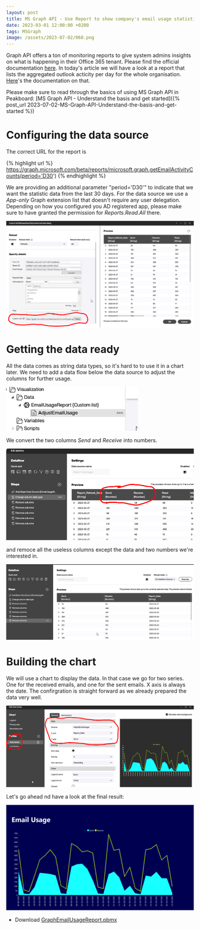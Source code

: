 ```yaml
---
layout: post
title: MS Graph API - Use Report to show company's email usage statistics
date: 2023-03-01 12:00:00 +0200
tags: MSGraph
image: /assets/2023-07-02/060.png
---
```

Graph API offers a ton of monitoring reports to give system admins insights on what is happening in their Office 365 tenant. Please find the official documentation [here](https://learn.microsoft.com/en-us/graph/api/resources/report?view=graph-rest-1.0). In today's article we will have a look at a report that lists the aggregated outlook acticity per day for the whole organisation. [Here](https://learn.microsoft.com/en-us/graph/api/reportroot-getemailactivityusercounts?view=graph-rest-1.0)'s the documentation on that. 

Please make sure to read through the basics of using MS Graph API in Peakboard: [MS Graph API - Understand the basis and get started]({% post_url 2023-07-02-MS-Graph-API-Understand-the-basis-and-get-started %})

# Configuring the data source

The correct URL for the report is 

{% highlight url %}
https://graph.microsoft.com/beta/reports/microsoft.graph.getEmailActivityCounts(period='D30')
{% endhighlight %}

We are providing an additional parameter "period='D30'" to indicate that we want the statistic data from the last 30 days.
For the data source we use a _App-only_ Graph extension list that doesn't require any user delegation. Depending on how you configured you AD registered app, please make sure to have granted the permission for _Reports.Read.All_ there.

![image](/assets/2023-07-02/010.png)

# Getting the data ready

All the data comes as string data types, so it's hard to to use it in a chart later. We need to add a data flow below the data source to adjust the columns for further usage.

![image](/assets/2023-07-02/020.png)

We convert the two columns _Send_ and _Receive_ into numbers.

![image](/assets/2023-07-02/030.png)

and remoce all the useless columns except the data and two numbers we're interested in.

![image](/assets/2023-07-02/040.png)

# Building the chart

We will use a chart to display the data. In that case we go for two series. One for the received emails, and one for the sent emails. X axis is always the date.
The confirgration is straight forward as we already prepared the data very well. 

![image](/assets/2023-07-02/050.png)

Let's go ahead nd have a look at the final result:

![image](/assets/2023-07-02/060.png)

* Download [GraphEmailUsageReport.pbmx](/assets/2023-07-02/GraphEmailUsageReport.pbmx)
